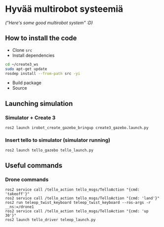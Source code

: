 # Hyvää multirobot systeemiä
*("Here's some good multirobot system" :D)*

## How to install the code

- Clone `src`
- Install dependencies

```bash
cd ~/create3_ws
sudo apt-get update
rosdep install --from-path src -yi
```

- Build package
- Source

## Launching simulation

### Simulator + Create 3
`ros2 launch irobot_create_gazebo_bringup create3_gazebo.launch.py`

### Insert tello to simulator (simulator running)
`ros2 launch tello_gazebo tello_launch.py`

## Useful commands

### Drone commands  
`ros2 service call /tello_action tello_msgs/TelloAction "{cmd: 'takeoff'}"`  
`ros2 service call /tello_action tello_msgs/TelloAction "{cmd: 'land'}"`  
`ros2 run teleop_twist_keyboard teleop_twist_keyboard --ros-args -r __ns:=/drone1`  
`ros2 service call /tello_action tello_msgs/TelloAction "{cmd: 'up 30'}"`  
`ros2 launch tello_driver teleop_launch.py`
